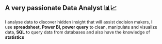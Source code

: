 
## A very passionate Data Analyst :bar_chart::chart_with_upwards_trend:
I analyse data to discover hidden insight that will assist decision makers,
I use **spreadsheet, Power BI, power query** to clean, manipulate and visualize data, 
**SQL** to query data from databases and also have the knowledge of **statistics**

<!--
**FreshDAnalyst/FreshDAnalyst** is a ✨ _special_ ✨ repository because its `README.md` (this file) appears on your GitHub profile.

Here are some ideas to get you started:

- 🔭 I’m currently working on ...
- 🌱 I’m currently learning ...
- 👯 I’m looking to collaborate on ...
- 🤔 I’m looking for help with ...
- 💬 Ask me about ...
- 📫 How to reach me: ...
- 😄 Pronouns: ...
- ⚡ Fun fact: ...
-->
